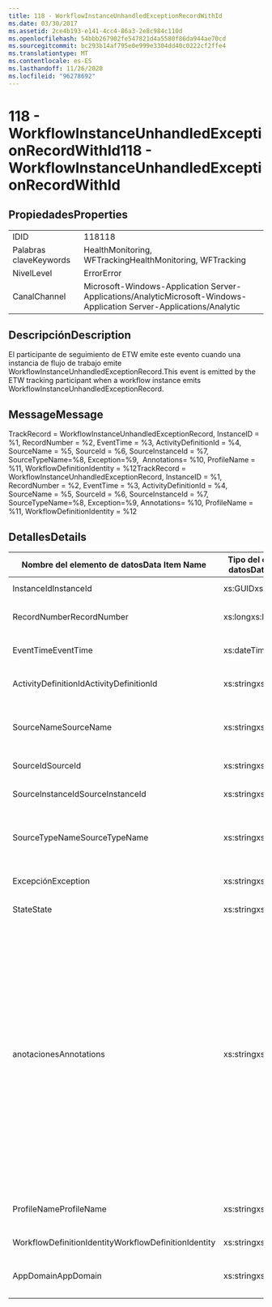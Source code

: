 ```yaml
---
title: 118 - WorkflowInstanceUnhandledExceptionRecordWithId
ms.date: 03/30/2017
ms.assetid: 2ce4b193-e141-4cc4-86a3-2e8c984c110d
ms.openlocfilehash: 54bbb267902fe547821d4a5580f86da944ae70cd
ms.sourcegitcommit: bc293b14af795e0e999e3304dd40c0222cf2ffe4
ms.translationtype: MT
ms.contentlocale: es-ES
ms.lasthandoff: 11/26/2020
ms.locfileid: "96278692"
---
```

# <a name="118---workflowinstanceunhandledexceptionrecordwithid"></a><span data-ttu-id="45b7b-102">118 - WorkflowInstanceUnhandledExceptionRecordWithId</span><span class="sxs-lookup"><span data-stu-id="45b7b-102">118 - WorkflowInstanceUnhandledExceptionRecordWithId</span></span>

## <a name="properties"></a><span data-ttu-id="45b7b-103">Propiedades</span><span class="sxs-lookup"><span data-stu-id="45b7b-103">Properties</span></span>  
  
|||  
|-|-|  
|<span data-ttu-id="45b7b-104">ID</span><span class="sxs-lookup"><span data-stu-id="45b7b-104">ID</span></span>|<span data-ttu-id="45b7b-105">118</span><span class="sxs-lookup"><span data-stu-id="45b7b-105">118</span></span>|  
|<span data-ttu-id="45b7b-106">Palabras clave</span><span class="sxs-lookup"><span data-stu-id="45b7b-106">Keywords</span></span>|<span data-ttu-id="45b7b-107">HealthMonitoring, WFTracking</span><span class="sxs-lookup"><span data-stu-id="45b7b-107">HealthMonitoring, WFTracking</span></span>|  
|<span data-ttu-id="45b7b-108">Nivel</span><span class="sxs-lookup"><span data-stu-id="45b7b-108">Level</span></span>|<span data-ttu-id="45b7b-109">Error</span><span class="sxs-lookup"><span data-stu-id="45b7b-109">Error</span></span>|  
|<span data-ttu-id="45b7b-110">Canal</span><span class="sxs-lookup"><span data-stu-id="45b7b-110">Channel</span></span>|<span data-ttu-id="45b7b-111">Microsoft-Windows-Application Server-Applications/Analytic</span><span class="sxs-lookup"><span data-stu-id="45b7b-111">Microsoft-Windows-Application Server-Applications/Analytic</span></span>|  
  
## <a name="description"></a><span data-ttu-id="45b7b-112">Descripción</span><span class="sxs-lookup"><span data-stu-id="45b7b-112">Description</span></span>  

 <span data-ttu-id="45b7b-113">El participante de seguimiento de ETW emite este evento cuando una instancia de flujo de trabajo emite WorkflowInstanceUnhandledExceptionRecord.</span><span class="sxs-lookup"><span data-stu-id="45b7b-113">This event is emitted by the ETW tracking participant when a workflow instance emits WorkflowInstanceUnhandledExceptionRecord.</span></span>  
  
## <a name="message"></a><span data-ttu-id="45b7b-114">Message</span><span class="sxs-lookup"><span data-stu-id="45b7b-114">Message</span></span>  

 <span data-ttu-id="45b7b-115">TrackRecord = WorkflowInstanceUnhandledExceptionRecord, InstanceID = %1, RecordNumber = %2, EventTime = %3, ActivityDefinitionId = %4, SourceName = %5, SourceId = %6, SourceInstanceId = %7, SourceTypeName=%8, Exception=%9,  Annotations= %10, ProfileName = %11, WorkflowDefinitionIdentity = %12</span><span class="sxs-lookup"><span data-stu-id="45b7b-115">TrackRecord = WorkflowInstanceUnhandledExceptionRecord, InstanceID = %1, RecordNumber = %2, EventTime = %3, ActivityDefinitionId = %4, SourceName = %5, SourceId = %6, SourceInstanceId = %7, SourceTypeName=%8, Exception=%9,  Annotations= %10, ProfileName = %11, WorkflowDefinitionIdentity = %12</span></span>  
  
## <a name="details"></a><span data-ttu-id="45b7b-116">Detalles</span><span class="sxs-lookup"><span data-stu-id="45b7b-116">Details</span></span>  
  
|<span data-ttu-id="45b7b-117">Nombre del elemento de datos</span><span class="sxs-lookup"><span data-stu-id="45b7b-117">Data Item Name</span></span>|<span data-ttu-id="45b7b-118">Tipo del elemento de datos</span><span class="sxs-lookup"><span data-stu-id="45b7b-118">Data Item Type</span></span>|<span data-ttu-id="45b7b-119">Descripción</span><span class="sxs-lookup"><span data-stu-id="45b7b-119">Description</span></span>|  
|--------------------|--------------------|-----------------|  
|<span data-ttu-id="45b7b-120">InstanceId</span><span class="sxs-lookup"><span data-stu-id="45b7b-120">InstanceId</span></span>|<span data-ttu-id="45b7b-121">xs:GUID</span><span class="sxs-lookup"><span data-stu-id="45b7b-121">xs:GUID</span></span>|<span data-ttu-id="45b7b-122">El id. de instancia del flujo de trabajo.</span><span class="sxs-lookup"><span data-stu-id="45b7b-122">The instance id for the workflow</span></span>|  
|<span data-ttu-id="45b7b-123">RecordNumber</span><span class="sxs-lookup"><span data-stu-id="45b7b-123">RecordNumber</span></span>|<span data-ttu-id="45b7b-124">xs:long</span><span class="sxs-lookup"><span data-stu-id="45b7b-124">xs:long</span></span>|<span data-ttu-id="45b7b-125">El número de secuencia del registro emitido.</span><span class="sxs-lookup"><span data-stu-id="45b7b-125">The sequence number of the emitted record</span></span>|  
|<span data-ttu-id="45b7b-126">EventTime</span><span class="sxs-lookup"><span data-stu-id="45b7b-126">EventTime</span></span>|<span data-ttu-id="45b7b-127">xs:dateTime</span><span class="sxs-lookup"><span data-stu-id="45b7b-127">xs:dateTime</span></span>|<span data-ttu-id="45b7b-128">La hora en UTC cuando se emitió el evento.</span><span class="sxs-lookup"><span data-stu-id="45b7b-128">The time in UTC when the event was emitted</span></span>|  
|<span data-ttu-id="45b7b-129">ActivityDefinitionId</span><span class="sxs-lookup"><span data-stu-id="45b7b-129">ActivityDefinitionId</span></span>|<span data-ttu-id="45b7b-130">xs:string</span><span class="sxs-lookup"><span data-stu-id="45b7b-130">xs:string</span></span>|<span data-ttu-id="45b7b-131">El nombre de la actividad raíz del flujo de trabajo.</span><span class="sxs-lookup"><span data-stu-id="45b7b-131">The name of the root activity in the workflow</span></span>|  
|<span data-ttu-id="45b7b-132">SourceName</span><span class="sxs-lookup"><span data-stu-id="45b7b-132">SourceName</span></span>|<span data-ttu-id="45b7b-133">xs:string</span><span class="sxs-lookup"><span data-stu-id="45b7b-133">xs:string</span></span>|<span data-ttu-id="45b7b-134">El nombre de la actividad de origen con errores que dio como resultado unhandledException.</span><span class="sxs-lookup"><span data-stu-id="45b7b-134">The source activity name that faulted resulting in the unhandledException</span></span>|  
|<span data-ttu-id="45b7b-135">SourceId</span><span class="sxs-lookup"><span data-stu-id="45b7b-135">SourceId</span></span>|<span data-ttu-id="45b7b-136">xs:string</span><span class="sxs-lookup"><span data-stu-id="45b7b-136">xs:string</span></span>|<span data-ttu-id="45b7b-137">El id. de la actividad de origen con errores.</span><span class="sxs-lookup"><span data-stu-id="45b7b-137">The activity id of the fault source activity</span></span>|  
|<span data-ttu-id="45b7b-138">SourceInstanceId</span><span class="sxs-lookup"><span data-stu-id="45b7b-138">SourceInstanceId</span></span>|<span data-ttu-id="45b7b-139">xs:string</span><span class="sxs-lookup"><span data-stu-id="45b7b-139">xs:string</span></span>|<span data-ttu-id="45b7b-140">El id. de instancia de la actividad de origen con errores.</span><span class="sxs-lookup"><span data-stu-id="45b7b-140">The activity instance id of the fault source activity</span></span>|  
|<span data-ttu-id="45b7b-141">SourceTypeName</span><span class="sxs-lookup"><span data-stu-id="45b7b-141">SourceTypeName</span></span>|<span data-ttu-id="45b7b-142">xs:string</span><span class="sxs-lookup"><span data-stu-id="45b7b-142">xs:string</span></span>|<span data-ttu-id="45b7b-143">El nombre del tipo de actividad de origen con errores que dio como resultado unhandledException.</span><span class="sxs-lookup"><span data-stu-id="45b7b-143">The source activity type name that faulted resulting in the unhandledException</span></span>|  
|<span data-ttu-id="45b7b-144">Excepción</span><span class="sxs-lookup"><span data-stu-id="45b7b-144">Exception</span></span>|<span data-ttu-id="45b7b-145">xs:string</span><span class="sxs-lookup"><span data-stu-id="45b7b-145">xs:string</span></span>|<span data-ttu-id="45b7b-146">La excepción de información sobre la excepción no controlada.</span><span class="sxs-lookup"><span data-stu-id="45b7b-146">The exception details for the unhandled exception</span></span>|  
|<span data-ttu-id="45b7b-147">State</span><span class="sxs-lookup"><span data-stu-id="45b7b-147">State</span></span>|<span data-ttu-id="45b7b-148">xs:string</span><span class="sxs-lookup"><span data-stu-id="45b7b-148">xs:string</span></span>|<span data-ttu-id="45b7b-149">El estado actual del flujo de trabajo.</span><span class="sxs-lookup"><span data-stu-id="45b7b-149">The current state of the Workflow.</span></span>|  
|<span data-ttu-id="45b7b-150">anotaciones</span><span class="sxs-lookup"><span data-stu-id="45b7b-150">Annotations</span></span>|<span data-ttu-id="45b7b-151">xs:string</span><span class="sxs-lookup"><span data-stu-id="45b7b-151">xs:string</span></span>|<span data-ttu-id="45b7b-152">Las anotaciones que se agregaron a este evento.</span><span class="sxs-lookup"><span data-stu-id="45b7b-152">The annotations that were added to this event.</span></span> <span data-ttu-id="45b7b-153">Los valores se almacenan en un elemento XML con el formato \<items> \< item name = "annotationName" type="System.String"> annotationValue \</item> \</items> .</span><span class="sxs-lookup"><span data-stu-id="45b7b-153">The values are stored in an xml element in the format \<items>\< item name = "annotationName" type="System.String">annotationValue\</item>\</items>.</span></span> <span data-ttu-id="45b7b-154">Si no se especifica ninguna anotación, la cadena contendrá \<items/> .</span><span class="sxs-lookup"><span data-stu-id="45b7b-154">If no annotations are specified then the string contains \<items/>.</span></span> <span data-ttu-id="45b7b-155">El tamaño del evento ETW está limitado por el tamaño de búfer de ETW o la carga útil máxima para un evento ETW.</span><span class="sxs-lookup"><span data-stu-id="45b7b-155">The ETW event size is limited by the ETW buffer size or the max payload for an ETW event.</span></span> <span data-ttu-id="45b7b-156">Si el tamaño del evento supera los límites de ETW, el evento se trunca quitando las anotaciones y reemplazando el valor de anotación por \<items> ... \</items> .</span><span class="sxs-lookup"><span data-stu-id="45b7b-156">If the size of the event exceeds the ETW limits, then the event is truncated by dropping the annotations and replacing the annotation value with \<items>...\</items>.</span></span>|  
|<span data-ttu-id="45b7b-157">ProfileName</span><span class="sxs-lookup"><span data-stu-id="45b7b-157">ProfileName</span></span>|<span data-ttu-id="45b7b-158">xs:string</span><span class="sxs-lookup"><span data-stu-id="45b7b-158">xs:string</span></span>|<span data-ttu-id="45b7b-159">El nombre o el perfil de seguimiento que dio como resultado que se emitiera este evento.</span><span class="sxs-lookup"><span data-stu-id="45b7b-159">The name or the tracking profile that resulted in this event being emitted</span></span>|  
|<span data-ttu-id="45b7b-160">WorkflowDefinitionIdentity</span><span class="sxs-lookup"><span data-stu-id="45b7b-160">WorkflowDefinitionIdentity</span></span>|<span data-ttu-id="45b7b-161">xs:string</span><span class="sxs-lookup"><span data-stu-id="45b7b-161">xs:string</span></span>|<span data-ttu-id="45b7b-162">Id. de definición de flujo de trabajo.</span><span class="sxs-lookup"><span data-stu-id="45b7b-162">The workflow definition id</span></span>|  
|<span data-ttu-id="45b7b-163">AppDomain</span><span class="sxs-lookup"><span data-stu-id="45b7b-163">AppDomain</span></span>|<span data-ttu-id="45b7b-164">xs:string</span><span class="sxs-lookup"><span data-stu-id="45b7b-164">xs:string</span></span>|<span data-ttu-id="45b7b-165">La cadena devuelta por AppDomain.CurrentDomain.FriendlyName.</span><span class="sxs-lookup"><span data-stu-id="45b7b-165">The string returned by AppDomain.CurrentDomain.FriendlyName.</span></span>|
